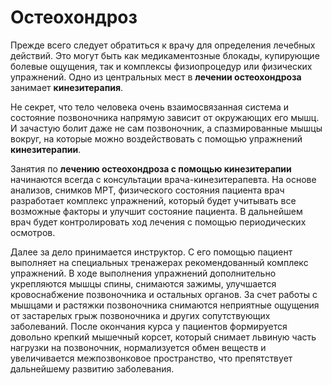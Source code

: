 # Остеохондроз

Прежде всего следует обратиться к врачу для определения лечебных действий. Это могут быть как медикаментозные блокады, купирующие болевые ощущения, так и комплексы физиопроцедур или физических упражнений. Одно из центральных мест в  **лечении остеохондроза** занимает  **кинезитерапия**.

Не секрет, что тело человека очень взаимосвязанная система и состояние позвоночника напрямую зависит от окружающих его мышц. И зачастую болит даже не сам позвоночник, а спазмированные мышцы вокруг, на которые можно воздействовать с помощью упражнений  **кинезитерапии**.

Занятия по  **лечению остеохондроза с помощью кинезитерапии** начинаются всегда с консультации врача-кинезитерапевта. На основе анализов, снимков МРТ, физического состояния пациента врач разработает комплекс упражнений, который будет учитывать все возможные факторы и улучшит состояние пациента. В дальнейшем врач будет контролировать ход лечения с помощью периодических осмотров.

Далее за дело принимается инструктор. С его помощью пациент выполняет на специальных тренажерах рекомендованный комплекс упражнений. В ходе выполнения упражнений дополнительно укрепляются мышцы спины, снимаются зажимы, улучшается кровоснабжение позвоночника и остальных органов. За счет работы с мышцами и растяжки позвоночника снимаются неприятные ощущения от застарелых грыж позвоночника и других сопутствующих заболеваний. После окончания курса у пациентов формируется довольно крепкий мышечный корсет, который снимает львиную часть нагрузки на позвоночник, нормализуется обмен веществ и увеличивается межпозвонковое пространство, что препятствует дальнейшему развитию заболевания.